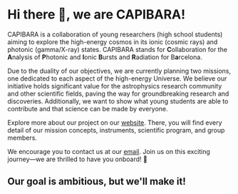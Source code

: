 # Hi there 👋, we are CAPIBARA!

CAPIBARA is a collaboration of young researchers (high school students) aiming to explore the high-energy cosmos in its ionic (cosmic rays) and photonic (gamma/X-ray) states. CAPIBARA stands for **C**ollaboration for the **A**nalysis of **P**hotonic and **I**onic **B**ursts and **R**adiation for B**a**rcelona.

Due to the duality of our objectives, we are currently planning two missions, one dedicated to each aspect of the high-energy Universe. We believe our initiative holds significant value for the astrophysics research community and other scientific fields, paving the way for groundbreaking research and discoveries. Additionally, we want to show what young students are able to contribute and that science can be made by everyone.

Explore more about our project on our [website](https://capibara3.github.io). There, you will find every detail of our mission concepts, instruments, scientific program, and group members.

We encourage you to contact us at our [email](mailto:capibara-mission@outlook.com). Join us on this exciting journey—we are thrilled to have you onboard! 🚀

## Our goal is ambitious, but we'll make it!
